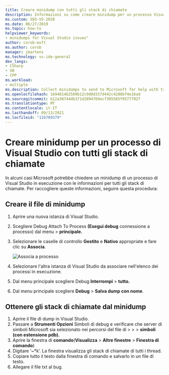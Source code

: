 ```yaml
---
title: Creare minidump con tutti gli stack di chiamate
description: Informazioni su come creare minidump per un processo Visual Studio che include informazioni per tutti gli stack di chiamate.
ms.custom: SEO-VS-2020
ms.date: 06/27/2019
ms.topic: how-to
helpviewer_keywords:
- minidumps for Visual Studio issues"
author: corob-msft
ms.author: corob
manager: jmartens
ms.technology: vs-ide-general
dev_langs:
- CSharp
- VB
- CPP
ms.workload:
- multiple
ms.description: Collect minidumps to send to Microsoft for help with troubleshooting issues with Visual Studio
ms.openlocfilehash: 169401462589b12c9d0d337d442c4288bf4e16ad
ms.sourcegitcommit: b12a38744db371d2894769ecf305585f9577792f
ms.translationtype: MT
ms.contentlocale: it-IT
ms.lasthandoff: 09/13/2021
ms.locfileid: "126709379"
---
```

# <a name="create-minidumps-for-a-visual-studio-process-with-all-call-stacks"></a>Creare minidump per un processo di Visual Studio con tutti gli stack di chiamate

In alcuni casi Microsoft potrebbe chiedere un minidump di un processo di Visual Studio in esecuzione con le informazioni per tutti gli stack di chiamate. Per raccogliere queste informazioni, seguire questa procedura:

## <a name="create-the-minidump-file"></a>Creare il file di minidump

1. Aprire una nuova istanza di Visual Studio.
1. Scegliere Debug Attach To Process **(Esegui debug** connessione a processo) dal menu  >  **principale.**
1. Selezionare le caselle di controllo **Gestito** e **Nativo** appropriate e fare clic su **Associa**.

   ![Associa a processo](../ide/media/attach-to-process.png)

1. Selezionare l'altra istanza di Visual Studio da associare nell'elenco dei processi in esecuzione.
1. Dal menu principale scegliere Debug **Interrompi**  >  **tutto.**
1. Dal menu principale scegliere **Debug**  >  **Salva dump con nome**.

## <a name="get-the-call-stacks-from-the-minidump"></a>Ottenere gli stack di chiamate dal minidump

1. Aprire il file di dump in Visual Studio.
1. Passare a **Strumenti Opzioni** Simboli di debug e verificare che server di simboli Microsoft sia selezionato nei percorsi del file di  >    >    >   **simboli (con estensione pdb).** 
1. Aprire la finestra di **comando**(**Visualizza** > **Altre finestre** > **Finestra di comando**)
1. Digitare ‘~*k’. La finestra visualizza gli stack di chiamate di tutti i thread.
1. Copiare tutto il testo dalla finestra di comando e salvarlo in un file di testo.
1. Allegare il file txt al bug.
